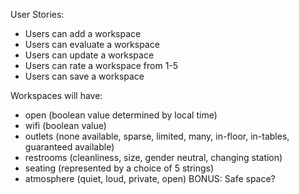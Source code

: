 User Stories:
  - Users can add a workspace
  - Users can evaluate a workspace
  - Users can update a workspace
  - Users can rate a workspace from 1-5
  - Users can save a workspace

Workspaces will have:
  - open (boolean value determined by local time)
  - wifi (boolean value)
  - outlets (none available, sparse, limited, many, in-floor, in-tables, guaranteed available)
  - restrooms (cleanliness, size, gender neutral, changing station)
  - seating (represented by a choice of 5 strings)
  - atmosphere (quiet, loud, private, open)
  BONUS: Safe space?
